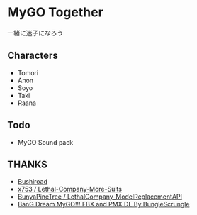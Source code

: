 # MyGO Together
一緒に迷子になろう

## Characters
* Tomori
* Anon
* Soyo
* Taki
* Raana

## Todo
* MyGO Sound pack

## THANKS
* [Bushiroad](https://bushiroad.com/)
* [x753 / Lethal-Company-More-Suits](https://github.com/x753/Lethal-Company-More-Suits)
* [BunyaPineTree / LethalCompany_ModelReplacementAPI](https://github.com/BunyaPineTree/LethalCompany_ModelReplacementAPI)
* [BanG Dream MyGO!!! FBX and PMX DL By BungleScrungle](https://www.deviantart.com/bunglescrungle/art/BanG-Dream-MyGO-FBX-and-PMX-DL-1036304336)